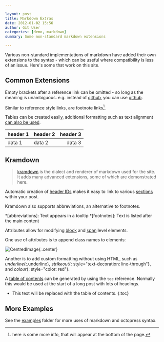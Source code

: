 ```yaml
---

layout: post
title: Markdown Extras
date: 2012-01-02 15:56
author: Git User
categories: [demo, markdown]
summary: Some non-standard markdown extensions

---
```



Various non-standard implementations of markdown have added their own extensions to the
syntax - which can be useful where compatibility is less of an issue. Here's some that
work on this site.

<!-- more -->


## Common Extensions

Empty brackets after a reference link can be omitted - so long as the meaning is
unambiguous.  e.g. instead of [github][], you can use [github].

[github]: http://github.com

Similar to reference style links, are footnote links[^moreinfo].

[^moreinfo]: here is some more info, that will appear at the bottom of the page.

Tables can be created easily, additional formatting such as text alignment
[can also be used](http://kramdown.rubyforge.org/quickref.html#tables).

|header 1|header 2|header 3|
|--------|--------|-------:|
| data 1 | data 2 | data 3 |


## Kramdown

> [kramdown] is the dialect and renderer of markdown used for the site. It adds many
> advanced extensions, some of which are demonstrated here.

[kramdown]: http://kramdown.rubyforge.org/

Automatic creation of [header IDs] makes it easy to link to various
[sections](#common-extensions) within your post.

[header IDs]: http://kramdown.rubyforge.org/converter/html.html#auto-ids

Kramdown also supports abbreviations, an alternative to footnotes.

*[abbreviations]: Text appears in a tooltip
*[footnotes]: Text is listed after the main content

Attributes allow for modifying [block] and [span] level elements.

[block]: http://kramdown.rubyforge.org/quickref.html#block-attributes
[span]: http://kramdown.rubyforge.org/quickref.html#inline-attributes

One use of attributes is to append class names to elements:

![CentredImage](https://github.com/images/icons/emoji/octocat.png){:.center}

Another is to add custom formatting without using HTML, such as *underline*{:.underline},
*strikeout*{: style="text-decoration: line-through"}, and *colour*{: style="color: red"}.

A [table of contents] can be generated by using the `toc` reference. Normally this would
be used at the start of a long post with lots of headings.

* This text will be replaced with the table of contents.
{:toc}

[table of contents]: http://kramdown.rubyforge.org/converter/html.html#toc


## More Examples

See the [examples] folder for more uses of markdown and octopress syntax.

[examples]: https://github.com/snhack/snhack.github.com/tree/source/source/_posts/_examples